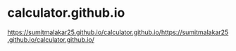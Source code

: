 # calculator.github.io

https://sumitmalakar25.github.io/calculator.github.io/https://sumitmalakar25.github.io/calculator.github.io/
